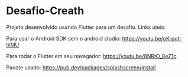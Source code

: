 # Desafio-Creath
Projeto desenvolvido usando Flutter para um desafio.
Links uteis:

Para usar o Android SDK sem o android studio: https://youtu.be/oK-pqt-IkMU

Para rodar o Flutter em seu navegador: https://youtu.be/8NRtO_8eZ1c

Pacote usado: https://pub.dev/packages/splashscreen/install
